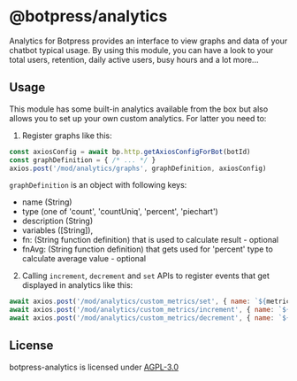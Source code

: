 # @botpress/analytics

Analytics for Botpress provides an interface to view graphs and data of your chatbot typical usage. By using this module, you can have a look to your total users, retention, daily active users, busy hours and a lot more...

## Usage

This module has some built-in analytics available from the box but also allows you to set up your own custom analytics. For latter you need to:

1. Register graphs like this:

```js
const axiosConfig = await bp.http.getAxiosConfigForBot(botId)
const graphDefinition = { /* ... */ }
axios.post('/mod/analytics/graphs', graphDefinition, axiosConfig)
```

`graphDefinition` is an object with following keys:

- name (String)
- type (one of 'count', 'countUniq', 'percent', 'piechart')
- description (String)
- variables ([String]),
- fn: (String function definition) that is used to calculate result - optional
- fnAvg: (String function definition) that gets used for 'percent' type to calculate average value - optional

2. Calling `increment`, `decrement` and `set` APIs to register events that get displayed in analytics like this:

```js
await axios.post('/mod/analytics/custom_metrics/set', { name: `${metric}~${value}`, count: 1 }, axiosConfig)
await axios.post('/mod/analytics/custom_metrics/increment', { name: `${metric}~${value}`, count: 1 }, axiosConfig)
await axios.post('/mod/analytics/custom_metrics/decrement', { name: `${metric}~${value}`, count: 1 }, axiosConfig)
```

## License

botpress-analytics is licensed under [AGPL-3.0](/LICENSE)
